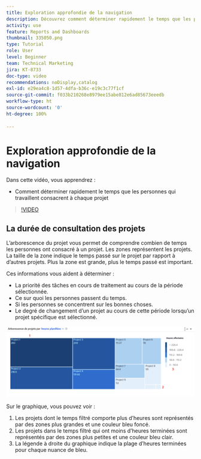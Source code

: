 ```yaml
---
title: Exploration approfondie de la navigation
description: Découvrez comment déterminer rapidement le temps que les personnes qui travaillent consacrent à chaque projet dans [!UICONTROL Analytique améliorée].
activity: use
feature: Reports and Dashboards
thumbnail: 335050.png
type: Tutorial
role: User
level: Beginner
team: Technical Marketing
jira: KT-8733
doc-type: video
recommendations: noDisplay,catalog
exl-id: e29ea4c8-1d57-4dfa-b36c-e19c3c77f1cf
source-git-commit: f033b210268e8979ee15abe812e6ad85673eeedb
workflow-type: ht
source-wordcount: '0'
ht-degree: 100%

---
```


# Exploration approfondie de la navigation

Dans cette vidéo, vous apprendrez :

* Comment déterminer rapidement le temps que les personnes qui travaillent consacrent à chaque projet

>[!VIDEO](https://video.tv.adobe.com/v/335050/?quality=12&learn=on)

## La durée de consultation des projets

L’arborescence du projet vous permet de comprendre combien de temps les personnes ont consacré à un projet. Les zones représentent les projets. La taille de la zone indique le temps passé sur le projet par rapport à d’autres projets. Plus la zone est grande, plus le temps passé est important.

Ces informations vous aident à déterminer :

* La priorité des tâches en cours de traitement au cours de la période sélectionnée.
* Ce sur quoi les personnes passent du temps.
* Si les personnes se concentrent sur les bonnes choses.
* Le degré de changement d’un projet au cours de cette période lorsqu’un projet spécifique est sélectionné.

![Image montrant une arborescence du projet avec des chiffres sur les zones décrites dans les puces ci-dessous](assets/section-2-7.png)

Sur le graphique, vous pouvez voir :

1. Les projets dont le temps filtré comporte plus d’heures sont représentés par des zones plus grandes et une couleur bleu foncé.
1. Les projets dans le temps filtré qui ont moins d’heures terminées sont représentés par des zones plus petites et une couleur bleu clair.
1. La légende à droite du graphique indique la plage d’heures terminées pour chaque nuance de bleu.
